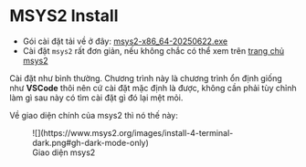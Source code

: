 # MSYS2 Install

- Gói cài đặt tải về ở đây: [msys2-x86_64-20250622.exe](https://github.com/msys2/msys2-installer/releases/download/2025-06-22/msys2-x86_64-20250622.exe)
- Cài đặt `msys2` rất đơn giản, nếu không chắc có thể xem trên [trang chủ msys2](https://www.msys2.org/)


Cài đặt như bình thường. Chương trình này là chương trình ổn định giống như __VSCode__ thôi nên cứ cài đặt mặc định là được, không cần phải tùy chỉnh làm gì sau này có tìm cài đặt gì đó lại mệt mỏi.

Về giao diện chính của msys2 thì nó thế này:

<figure markdown="span">
    ![](https://www.msys2.org/images/install-4-terminal-dark.png#gh-dark-mode-only)
    <figcaption>Giao diện msys2</figcaption>
</figure>